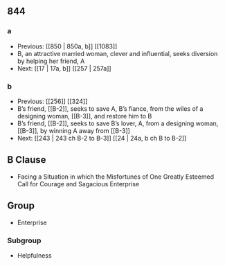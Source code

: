## 844
### a
- Previous: [[850 | 850a, b]] [[1083]] 
- B, an attractive married woman, clever and influential, seeks diversion by helping her friend, A
- Next: [[17 | 17a, b]] [[257 | 257a]] 

### b
- Previous: [[256]] [[324]] 
- B’s friend, [[B-2]], seeks to save A, B’s fiance, from the wiles of a designing woman, [[B-3]], and restore him to B
- B’s friend, [[B-2]], seeks to save B’s lover, A, from a designing woman, [[B-3]], by winning A away from [[B-3]]
- Next: [[243 | 243 ch B-2 to B-3]] [[24 | 24a, b ch B to B-2]] 

## B Clause
- Facing a Situation in which the Misfortunes of One Greatly Esteemed Call for Courage and Sagacious Enterprise

## Group
- Enterprise

### Subgroup
- Helpfulness

